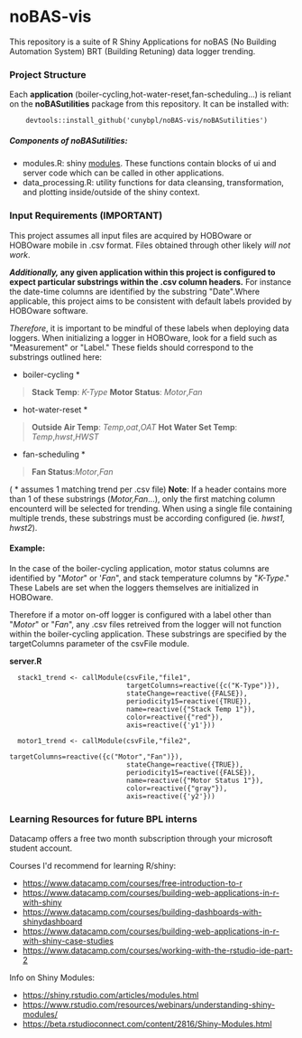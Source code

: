 # noBAS-vis
This repository is a suite of R Shiny Applications for noBAS (No Building Automation System) BRT (Building Retuning) data logger trending. 

### Project Structure

Each **application** (boiler-cycling,hot-water-reset,fan-scheduling...) is reliant on the **noBASutilities** package from this repository. It can be installed with:

```
	devtools::install_github('cunybpl/noBAS-vis/noBASutilities')
``` 

##### Components of noBASutilities:
* modules.R: shiny [modules](https://shiny.rstudio.com/articles/modules.html). These functions contain blocks of ui and server code which can be called in other applications. 
* data_processing.R: utility functions for data cleansing, transformation, and plotting inside/outside of the shiny context. 

### Input Requirements (IMPORTANT)
This project assumes all input files are acquired by HOBOware or HOBOware mobile in .csv format. Files obtained through other likely *will not work*. 

***Additionally,* any given application within this project is configured to expect particular substrings within the .csv column headers.** For instance the date-time columns are identified by the substring "Date".Where applicable, this project aims to be consistent with default labels provided by HOBOware software.

*Therefore*, it is important to be mindful of these labels when deploying data loggers. When initializing a logger in HOBOware, look for a field such as "Measurement" or "Label." These fields should correspond to the substrings outlined here:

* boiler-cycling *
>**Stack Temp**: *K-Type*
>**Motor Status**: *Motor*,*Fan*

* hot-water-reset *
>**Outside Air Temp**: *Temp*,*oat*,*OAT*
>**Hot Water Set Temp**: *Temp*,*hwst*,*HWST*

* fan-scheduling *
>**Fan Status**:*Motor*,*Fan*

( * assumes 1 matching trend per .csv file)
**Note**: If a header contains more than 1 of these substrings (*Motor,Fan*...), only the first matching column encounterd will be selected for trending. When using a single file containing multiple trends, these substrings must be according configured (ie. *hwst1, hwst2*).

#### Example: 

In the case of the boiler-cycling application, motor status columns are identified by "*Motor*"  or '*Fan*", and stack temperature columns by "*K-Type*." These Labels are set when the loggers themselves are initialized in HOBOware.

Therefore if a motor on-off logger is configured with a label other than "*Motor*" or "*Fan*", any .csv files retreived from the logger will not function within the boiler-cycling application. These substrings are specified by the targetColumns parameter of the csvFile module. 

**server.R**
```
  stack1_trend <- callModule(csvFile,"file1",
                             targetColumns=reactive({c("K-Type")}), 
                             stateChange=reactive({FALSE}), 
                             periodicity15=reactive({TRUE}),
                             name=reactive({"Stack Temp 1"}),
                             color=reactive({"red"}),
                             axis=reactive({'y1'}))
  
  motor1_trend <- callModule(csvFile,"file2",
                             targetColumns=reactive({c("Motor","Fan")}), 
                             stateChange=reactive({TRUE}), 
                             periodicity15=reactive({FALSE}),
                             name=reactive({"Motor Status 1"}),
                             color=reactive({"gray"}),
                             axis=reactive({'y2'}))

```

### Learning Resources for future BPL interns

Datacamp offers  a free two month subscription through your microsoft student account.  

Courses I'd recommend for learning R/shiny:

* https://www.datacamp.com/courses/free-introduction-to-r
* https://www.datacamp.com/courses/building-web-applications-in-r-with-shiny
* https://www.datacamp.com/courses/building-dashboards-with-shinydashboard
* https://www.datacamp.com/courses/building-web-applications-in-r-with-shiny-case-studies
* https://www.datacamp.com/courses/working-with-the-rstudio-ide-part-2

Info on Shiny Modules:

* https://shiny.rstudio.com/articles/modules.html
* https://www.rstudio.com/resources/webinars/understanding-shiny-modules/
* https://beta.rstudioconnect.com/content/2816/Shiny-Modules.html
